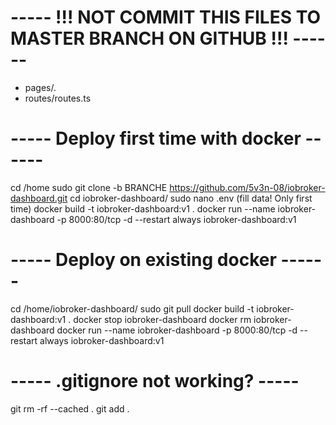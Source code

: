 # ----- !!! NOT COMMIT THIS FILES TO MASTER BRANCH ON GITHUB !!! ------

- pages/.
- routes/routes.ts

# ----- Deploy first time with docker ------

cd /home
sudo git clone -b BRANCHE https://github.com/5v3n-08/iobroker-dashboard.git
cd iobroker-dashboard/
sudo nano .env (fill data! Only first time)
docker build -t iobroker-dashboard:v1 .
docker run --name iobroker-dashboard -p 8000:80/tcp -d --restart always iobroker-dashboard:v1

# ----- Deploy on existing docker ------

cd /home/iobroker-dashboard/
sudo git pull
docker build -t iobroker-dashboard:v1 .
docker stop iobroker-dashboard
docker rm iobroker-dashboard
docker run --name iobroker-dashboard -p 8000:80/tcp -d --restart always iobroker-dashboard:v1

# ----- .gitignore not working? -----

git rm -rf --cached .
git add .
